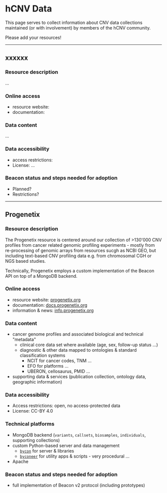 # hCNV Data

This page serves to collect information about CNV data collections maintained
(or with involvement) by members of the hCNV community.

Please add your resources!


--------------------------------------------------------------------------------

## xxxxxx

### Resource description

...

### Online access

* resource website: []()
* documentation: []()

### Data content

...

### Data accessibility

* access restrictions: 
* License: ...

### Beacon status and steps needed for adoption

* Planned?
* Restrictions?


--------------------------------------------------------------------------------

## Progenetix

### Resource description

The Progenetix resource is centered around our collection of >130'000 CNV profiles
from cancer related genomic profiling experiments - mostly from re-processing  of 
genomic arrays from resources sucgh as NCBI GEO, but including text-based CNV profiling data
e.g. from chromosomal CGH or NGS based studies.

Technically, Progenetix employs a custom implementation of the Beacon API on top
of a MongoDB backend.

### Online access

* resource website: [progenetix.org](http://progenetix.org)
* documentation: [docs.progenetix.org](http://docs.progenetix.org)
* information & news: [info.progenetix.org](http://info.progenetix.org)

### Data content

* cancer genome profiles and associated biological and technical "metadata"
  - clinical core data set where available (age, sex, follow-up status ...)
  - diagnostic & other data mapped to ontologies & standard classification systems
    * NCIT for cancer codes, TNM ...
    * EFO for platforms ...
    * UBERON, cellosaurus, PMID ...
* supporting data & services (publication collection, ontology data, geographic information)

### Data accessibility

* Access restrictions: open, no access-protected data
* License: CC-BY 4.0

### Technical platforms

* MongoDB backend (`variants`, `callsets`, `biosamples`, `individuals`, supporting collections)
* custom Python-based server and data management
  - [`bycon`](http://github.com/progenetix/bycon) for server & libraries
  - [`byconeer`](http://github.com/progenetix/byconeer) for utility apps & scripts - very procedural ...
* Apache

### Beacon status and steps needed for adoption

* full implementation of Beacon v2 protocol (including prototypes)
